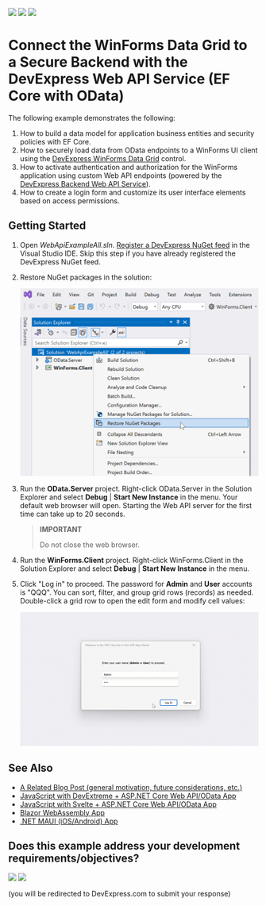 <!-- default badges list -->
[![](https://img.shields.io/badge/Open_in_DevExpress_Support_Center-FF7200?style=flat-square&logo=DevExpress&logoColor=white)](https://supportcenter.devexpress.com/ticket/details/T1243654)
[![](https://img.shields.io/badge/📖_How_to_use_DevExpress_Examples-e9f6fc?style=flat-square)](https://docs.devexpress.com/GeneralInformation/403183)
[![](https://img.shields.io/badge/💬_Leave_Feedback-feecdd?style=flat-square)](#does-this-example-address-your-development-requirementsobjectives)
<!-- default badges end -->
# Connect the WinForms Data Grid to a Secure Backend with the DevExpress Web API Service (EF Core with OData)

The following example demonstrates the following:

1.	How to build a data model for application business entities and security policies with EF Core.
2.	How to securely load data from OData endpoints to a WinForms UI client using the [DevExpress WinForms Data Grid](https://www.devexpress.com/products/net/controls/winforms/grid/) control.
3.	How to activate authentication and authorization for the WinForms application using custom Web API endpoints (powered by the [DevExpress Backend Web API Service](https://docs.devexpress.com/eXpressAppFramework/403394/backend-web-api-service)).
4.	How to create a login form and customize its user interface elements based on access permissions.

## Getting Started

1.	Open *WebApiExampleAll.sln*. [Register a DevExpress NuGet feed](https://docs.devexpress.com/GeneralInformation/116698/nuget/setup-visual-studios-nuget-package-manager) in the Visual Studio IDE. Skip this step if you have already registered the DevExpress NuGet feed.
2.	Restore NuGet packages in the solution:

    ![Restore NuGet Packages in the Solution](restore-nuget-packages.png)
3.	Run the **OData.Server** project. Right-click OData.Server in the Solution Explorer and select **Debug** | **Start New Instance** in the menu. Your default web browser will open. Starting the Web API server for the first time can take up to 20 seconds.
    
    > **IMPORTANT**
    > 
    > Do not close the web browser.
4.	Run the **WinForms.Client** project. Right-click WinForms.Client in the Solution Explorer and select **Debug** | **Start New Instance** in the menu.
5.	Click "Log in" to proceed. The password for **Admin** and **User** accounts is "QQQ". You can sort, filter, and group grid rows (records) as needed. Double-click a grid row to open the edit form and modify cell values:
    
    ![DevExpress WinForms Client Application](winforms-client-app.gif)

## See Also
* [A Related Blog Post (general motivation, future considerations, etc.)](https://community.devexpress.com/blogs/winforms/archive/2024/07/18/winforms-connect-a-net-desktop-client-to-a-secure-backend-with-the-devexpress-web-api-service-ef-core-with-odata.aspx)
* [JavaScript with DevExtreme + ASP.NET Core Web API/OData App](https://github.com/DevExpress-Examples/XAF_Security_E4908/tree/23.2.4+/EFCore/ASP.NetCore/DevExtreme.OData)
* [JavaScript with Svelte + ASP.NET Core Web API/OData App](https://github.com/oliversturm/demo-dx-webapi-js/tree/stage-4)
* [Blazor WebAssembly App](https://github.com/DevExpress-Examples/XAF_Security_E4908/tree/23.2.4%2B/EFCore/ASP.NetCore/Blazor.WebAssembly)
* [.NET MAUI (iOS/Android) App](https://github.com/DevExpress-Examples/XAF_Security_E4908/tree/23.2.4%2B/EFCore/MAUI)
<!-- feedback -->
## Does this example address your development requirements/objectives?

[<img src="https://www.devexpress.com/support/examples/i/yes-button.svg"/>](https://www.devexpress.com/support/examples/survey.xml?utm_source=github&utm_campaign=connect-winforms-grid-to-webapi-service&~~~was_helpful=yes) [<img src="https://www.devexpress.com/support/examples/i/no-button.svg"/>](https://www.devexpress.com/support/examples/survey.xml?utm_source=github&utm_campaign=connect-winforms-grid-to-webapi-service&~~~was_helpful=no)

(you will be redirected to DevExpress.com to submit your response)
<!-- feedback end -->
